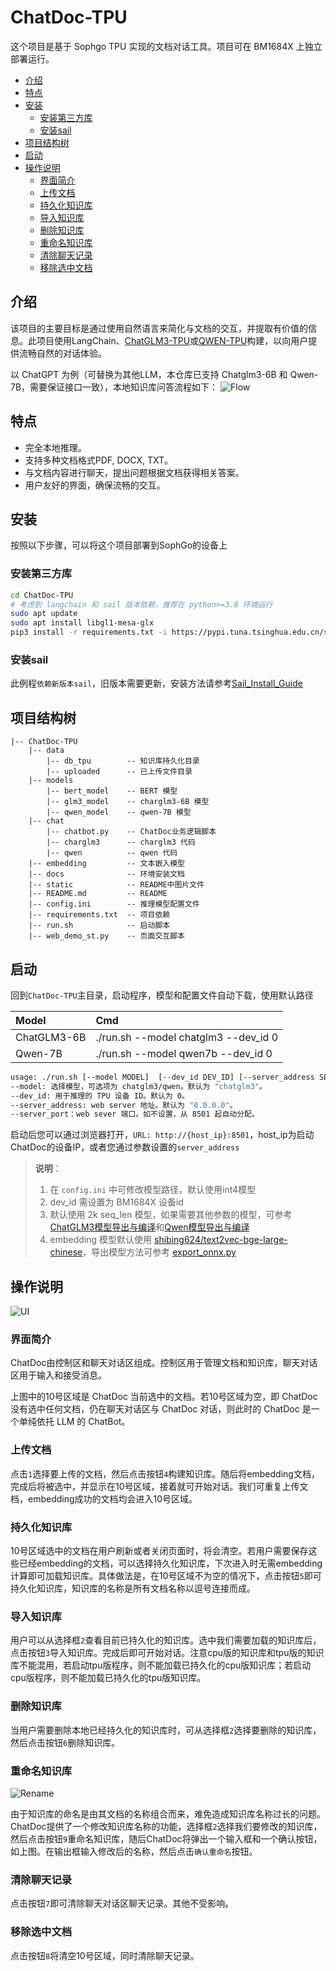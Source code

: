 # ChatDoc-TPU <!-- omit in toc -->

这个项目是基于 Sophgo TPU 实现的文档对话工具。项目可在 BM1684X 上独立部署运行。

- [介绍](#介绍)
- [特点](#特点)
- [安装](#安装)
  - [安装第三方库](#安装第三方库)
  - [安装sail](#安装sail)
- [项目结构树](#项目结构树)
- [启动](#启动)
- [操作说明](#操作说明)
  - [界面简介](#界面简介)
  - [上传文档](#上传文档)
  - [持久化知识库](#持久化知识库)
  - [导入知识库](#导入知识库)
  - [删除知识库](#删除知识库)
  - [重命名知识库](#重命名知识库)
  - [清除聊天记录](#清除聊天记录)
  - [移除选中文档](#移除选中文档)


## 介绍

该项目的主要目标是通过使用自然语言来简化与文档的交互，并提取有价值的信息。此项目使用LangChain、[ChatGLM3-TPU](https://github.com/sophgo/sophon-demo/tree/release/sample/ChatGLM3)或[QWEN-TPU](https://github.com/sophgo/sophon-demo/tree/release/sample/Qwen)构建，以向用户提供流畅自然的对话体验。

以 ChatGPT 为例（可替换为其他LLM，本仓库已支持 Chatglm3-6B 和 Qwen-7B，需要保证接口一致），本地知识库问答流程如下：
![Flow](<./static/embedding.png>)

## 特点

- 完全本地推理。
- 支持多种文档格式PDF, DOCX, TXT。
- 与文档内容进行聊天，提出问题根据文档获得相关答案。
- 用户友好的界面，确保流畅的交互。


## 安装

按照以下步骤，可以将这个项目部署到SophGo的设备上

### 安装第三方库
```bash
cd ChatDoc-TPU
# 考虑到 langchain 和 sail 版本依赖，推荐在 python>=3.8 环境运行
sudo apt update
sudo apt install libgl1-mesa-glx
pip3 install -r requirements.txt -i https://pypi.tuna.tsinghua.edu.cn/simple
```
### 安装sail

此例程`依赖新版本sail`，旧版本需要更新，安装方法请参考[Sail_Install_Guide](./docs/Sail_Install_Guide.md)

## 项目结构树
```
|-- ChatDoc-TPU
    |-- data
        |-- db_tpu        -- 知识库持久化目录
        |-- uploaded      -- 已上传文件目录
    |-- models
        |-- bert_model    -- BERT 模型
        |-- glm3_model    -- charglm3-6B 模型
        |-- qwen_model    -- qwen-7B 模型
    |-- chat
        |-- chatbot.py    -- ChatDoc业务逻辑脚本
        |-- charglm3      -- charglm3 代码
        |-- qwen          -- qwen 代码
    |-- embedding         -- 文本嵌入模型
    |-- docs              -- 环境安装文档
    |-- static            -- README中图片文件
    |-- README.md         -- README
    |-- config.ini        -- 推理模型配置文件
    |-- requirements.txt  -- 项目依赖
    |-- run.sh            -- 启动脚本
    |-- web_demo_st.py    -- 页面交互脚本
```

## 启动

回到`ChatDoc-TPU`主目录，启动程序，模型和配置文件自动下载，使用默认路径

| Model           | Cmd                                  |
| :-------------- | :------------------------------------|
| ChatGLM3-6B     | ./run.sh --model chatglm3 --dev_id 0 |
| Qwen-7B         | ./run.sh --model qwen7b --dev_id 0     |

```bash
usage: ./run.sh [--model MODEL]  [--dev_id DEV_ID] [--server_address SERVER_ADDRESS] [--server_port SERVER_PORT]
--model: 选择模型，可选项为 chatglm3/qwen。默认为 "chatglm3"。
--dev_id: 用于推理的 TPU 设备 ID。默认为 0。
--server_address: web server 地址。默认为 "0.0.0.0"。
--server_port：web sever 端口。如不设置，从 8501 起自动分配。
```

启动后您可以通过浏览器打开，`URL: http://{host_ip}:8501`，host_ip为启动ChatDoc的设备IP，或者您通过参数设置的`server_address`

> **说明**：
>1. 在 `config.ini` 中可修改模型路径，默认使用int4模型
>2. dev_id 需设置为 BM1684X 设备id
>3. 默认使用 2k seq_len 模型，如果需要其他参数的模型，可参考[ChatGLM3模型导出与编译](https://github.com/sophgo/sophon-demo/blob/release/sample/ChatGLM3/docs/ChatGLM3_Export_Guide.md)和[Qwen模型导出与编译](https://github.com/sophgo/sophon-demo/blob/release/sample/Qwen/docs/Qwen_Export_Guide.md)
>4. embedding 模型默认使用 [shibing624/text2vec-bge-large-chinese](https://huggingface.co/shibing624/text2vec-bge-large-chinese)，导出模型方法可参考 [export_onnx.py](./scripts/export_onnx.py)

## 操作说明

![UI](<./static/img1.png>)

### 界面简介
ChatDoc由控制区和聊天对话区组成。控制区用于管理文档和知识库，聊天对话区用于输入和接受消息。

上图中的10号区域是 ChatDoc 当前选中的文档。若10号区域为空，即 ChatDoc 没有选中任何文档，仍在聊天对话区与 ChatDoc 对话，则此时的 ChatDoc 是一个单纯依托 LLM 的 ChatBot。

### 上传文档
点击`1`选择要上传的文档，然后点击按钮`4`构建知识库。随后将embedding文档，完成后将被选中，并显示在10号区域，接着就可开始对话。我们可重复上传文档，embedding成功的文档均会进入10号区域。

### 持久化知识库
10号区域选中的文档在用户刷新或者关闭页面时，将会清空。若用户需要保存这些已经embedding的文档，可以选择持久化知识库，下次进入时无需embedding计算即可加载知识库。具体做法是，在10号区域不为空的情况下，点击按钮`5`即可持久化知识库，知识库的名称是所有文档名称以逗号连接而成。

### 导入知识库

用户可以从选择框`2`查看目前已持久化的知识库。选中我们需要加载的知识库后，点击按钮`3`导入知识库。完成后即可开始对话。注意cpu版的知识库和tpu版的知识库不能混用，若启动tpu版程序，则不能加载已持久化的cpu版知识库；若启动cpu版程序，则不能加载已持久化的tpu版知识库。

### 删除知识库

当用户需要删除本地已经持久化的知识库时，可从选择框`2`选择要删除的知识库，然后点击按钮`6`删除知识库。

### 重命名知识库

![Rename](<./static/img2.png>)

由于知识库的命名是由其文档的名称组合而来，难免造成知识库名称过长的问题。ChatDoc提供了一个修改知识库名称的功能，选择框`2`选择我们要修改的知识库，然后点击按钮`9`重命名知识库，随后ChatDoc将弹出一个输入框和一个确认按钮，如上图。在输出框输入修改后的名称，然后点击`确认重命名`按钮。

### 清除聊天记录

点击按钮`7`即可清除聊天对话区聊天记录。其他不受影响。

### 移除选中文档

点击按钮`8`将清空10号区域，同时清除聊天记录。
